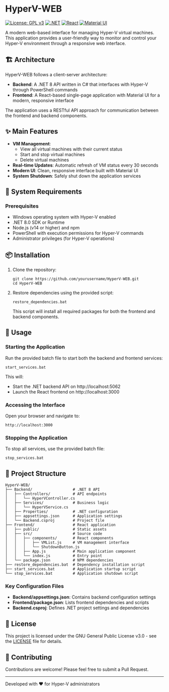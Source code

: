 # HyperV-WEB

[![License: GPL v3](https://img.shields.io/badge/License-GPLv3-blue.svg?style=for-the-badge)](https://www.gnu.org/licenses/gpl-3.0) [![.NET](https://img.shields.io/badge/.NET-8.0-512BD4?style=for-the-badge)](https://dotnet.microsoft.com/download/dotnet/8.0) [![React](https://img.shields.io/badge/React-18-61DAFB?style=for-the-badge)](https://reactjs.org/) [![Material UI](https://img.shields.io/badge/Material--UI-5-0081CB?style=for-the-badge)](https://mui.com/)

A modern web-based interface for managing Hyper-V virtual machines. This application provides a user-friendly way to monitor and control your Hyper-V environment through a responsive web interface.

## 🏗️ Architecture

HyperV-WEB follows a client-server architecture:

- **Backend**: A .NET 8 API written in C# that interfaces with Hyper-V through PowerShell commands
- **Frontend**: A React-based single-page application with Material UI for a modern, responsive interface

The application uses a RESTful API approach for communication between the frontend and backend components.

## ✨ Main Features

- **VM Management**:
  - View all virtual machines with their current status
  - Start and stop virtual machines
  - Delete virtual machines
- **Real-time Updates**: Automatic refresh of VM status every 30 seconds
- **Modern UI**: Clean, responsive interface built with Material UI
- **System Shutdown**: Safely shut down the application services

## 🔧 System Requirements

### Prerequisites

- Windows operating system with Hyper-V enabled
- .NET 8.0 SDK or Runtime
- Node.js (v14 or higher) and npm
- PowerShell with execution permissions for Hyper-V commands
- Administrator privileges (for Hyper-V operations)

## 📦 Installation

1. Clone the repository:
   ```
   git clone https://github.com/yourusername/HyperV-WEB.git
   cd HyperV-WEB
   ```

2. Restore dependencies using the provided script:
   ```
   restore_dependencies.bat
   ```
   This script will install all required packages for both the frontend and backend components.

## 🚀 Usage

### Starting the Application

Run the provided batch file to start both the backend and frontend services:

```
start_services.bat
```

This will:
- Start the .NET backend API on http://localhost:5062
- Launch the React frontend on http://localhost:3000

### Accessing the Interface

Open your browser and navigate to:
```
http://localhost:3000
```

### Stopping the Application

To stop all services, use the provided batch file:

```
stop_services.bat
```

## 📁 Project Structure

```
HyperV-WEB/
├── Backend/                  # .NET 8 API
│   ├── Controllers/          # API endpoints
│   │   └── HyperVController.cs
│   ├── Services/             # Business logic
│   │   └── HyperVService.cs
│   ├── Properties/           # .NET configuration
│   ├── appsettings.json      # Application settings
│   └── Backend.csproj        # Project file
├── Frontend/                 # React application
│   ├── public/               # Static assets
│   ├── src/                  # Source code
│   │   ├── components/       # React components
│   │   │   ├── VMList.js     # VM management interface
│   │   │   └── ShutdownButton.js
│   │   ├── App.js            # Main application component
│   │   └── index.js          # Entry point
│   └── package.json          # NPM dependencies
├── restore_dependencies.bat  # Dependency installation script
├── start_services.bat        # Application startup script
└── stop_services.bat         # Application shutdown script
```

### Key Configuration Files

- **Backend/appsettings.json**: Contains backend configuration settings
- **Frontend/package.json**: Lists frontend dependencies and scripts
- **Backend.csproj**: Defines .NET project settings and dependencies

## 📄 License

This project is licensed under the GNU General Public License v3.0 - see the [LICENSE](LICENSE) file for details.

## 🤝 Contributing

Contributions are welcome! Please feel free to submit a Pull Request.

---

Developed with ❤️ for Hyper-V administrators
